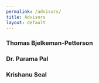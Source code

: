 ```yaml
---
permalink: /advisors/
title: Advisors
layout: default
---
```

### Thomas Bjelkeman-Petterson

### Dr. Parama Pal

### Krishanu Seal
